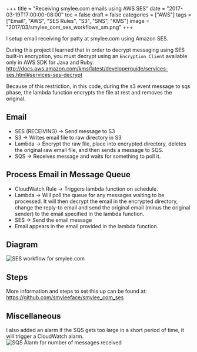 +++
title = "Receiving smylee.com emails using AWS SES"
date = "2017-03-19T17:00:00-08:00"
toc = false
draft = false
categories = ["AWS"]
tags = ["Email", "AWS", "SES Rules", "S3", "SNS", "KMS"]
image = "2017/03/smylee_com_ses_workflows_sm.png"
+++

I setup email receiving for patty at smylee.com using Amazon SES.

During this project I learned that in order to decrypt messaging using SES built-in encryption, you must decrypt using an `Encryption Client` available only in AWS SDK for Java and Ruby.
http://docs.aws.amazon.com/kms/latest/developerguide/services-ses.html#services-ses-decrypt

Because of this restriction, in this code, during the s3 event message to sqs phase, the lambda function encrypts the file at rest and removes the original.

## Email
- SES (RECEIVING) -> Send message to S3
- S3 -> Writes email file to raw directory in S3
- Lambda -> Encrypt the raw file, place into encrypted directory, deletes the original raw email file, and then sends a message to SQS.
- SQS -> Receives message and waits for something to poll it.

## Process Email in Message Queue
- CloudWatch Rule -> Triggers lambda function on schedule.
- Lambda -> Will poll the queue for any messages waiting to be processed. It will then decrypt the email in the encrypted directory, change the reply-to email and send the original email (minus the original sender) to the email specified in the lambda function.
- SES -> Send the email message
- Email appears in the email provided in the lambda function.

## Diagram

<img src="http://cdn.smylee.com/images/2017/03/smylee_com_ses_workflows.png" alt="SES workflow for smylee.com" title="SES workflow for smylee.com">

## Steps

More information and steps to set this up can be found at: https://github.com/smyleeface/smylee_com_ses

## Miscellaneous
I also added an alarm if the SQS gets too large in a short period of time, it will trigger a CloudWatch alarm.
<img src="http://cdn.smylee.com/images/2017/03/sqs_alarm_for_emails.png" alt="SQS Alarm for number of messages received" title="SQS Alarm for number of messages received">
